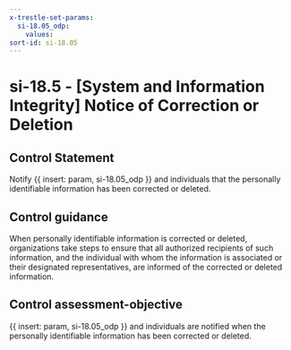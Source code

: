 ```yaml
---
x-trestle-set-params:
  si-18.05_odp:
    values:
sort-id: si-18.05
---
```


# si-18.5 - \[System and Information Integrity\] Notice of Correction or Deletion

## Control Statement

Notify {{ insert: param, si-18.05_odp }} and individuals that the personally identifiable information has been corrected or deleted.

## Control guidance

When personally identifiable information is corrected or deleted, organizations take steps to ensure that all authorized recipients of such information, and the individual with whom the information is associated or their designated representatives, are informed of the corrected or deleted information.

## Control assessment-objective

{{ insert: param, si-18.05_odp }} and individuals are notified when the personally identifiable information has been corrected or deleted.
